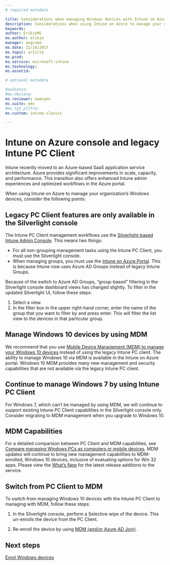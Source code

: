 ```yaml
---
# required metadata

title: Considerations when managing Windows devices with Intune on Azure
description: Considerations when using Intune on Azure to manage your organization’s Windows devices.
keywords:
author: ErikjeMS
ms.author: erikje
manager: angrobe
ms.date: 11/14/2017
ms.topic: article
ms.prod:
ms.service: microsoft-intune
ms.technology:
ms.assetid: 

# optional metadata

#audience:
#ms.devlang:
ms.reviewer: owenyen
ms.suite: ems
#ms.tgt_pltfrm:
ms.custom: intune-classic

---
```


# Intune on Azure console and legacy Intune PC Client

Intune recently moved to an Azure-based SaaS application service architecture. Azure provides significant improvements in scale, capacity, and performance. This transition also offers enhanced Intune admin experiences and optimized workflows in the Azure portal. 

When using Intune on Azure to manage your organization’s Windows devices, consider the following points:

## Legacy PC Client features are only available in the Silverlight console

The Intune PC Client management workflows use the [Silverlight-based Intune Admin Console](https://manage.microsoft.com/). This means two things:

- For all non-grouping management tasks using the Intune PC Client, you must use the Silverlight console.
- When managing groups, you must use the [Intune on Azure Portal](https://portal.azure.com/). This is because Intune now uses Azure AD Groups instead of legacy Intune Groups. 

Because of the switch to Azure AD Groups, “group-based” filtering in the Silverlight console dashboard views has changed slightly. To filter in the updated Silverlight UI, follow these steps:

1. Select a view.
2. In the filter box in the upper right-hand corner, enter the name of the group that you want to filter by and press enter.  This will filter the list view to the devices in that particular group.

## Manage Windows 10 devices by using MDM

We recommend that you use [Mobile Device Management (MDM) to manage your Windows 10 devices](https://docs.microsoft.com/en-us/intune/device-restrictions-windows-10) instead of using the legacy Intune PC client. The ability to manage Windows 10 via MDM is available in the Intune on Azure portal. Windows 10 MDM provides many new management and security capabilities that are not available via the legacy Intune PC client.

## Continue to manage Windows 7 by using Intune PC Client

For Windows 7, which can’t be managed by using MDM, we will continue to support existing Intune PC Client capabilities in the Silverlight console only. Consider migrating to MDM management when you upgrade to Windows 10.

## MDM Capabilities

For a detailed comparison between PC Client and MDM capabilities, see [Compare managing Windows PCs as computers or mobile devices](https://docs.microsoft.com/en-us/intune-classic/deploy-use/pc-management-comparison). MDM updates will continue to bring new management capabilities to MDM-enrolled, Windows 10 devices, inclusive of evaluating options for Win 32 apps. Please view the [What’s New](https://docs.microsoft.com/intune/whats-new) for the latest release additions to the service.

## Switch from PC Client to MDM

To switch from managing Windows 10 devices with the Intune PC Client to managing with MDM, follow these steps:

1. In the Silverlight console, perform a Selective wipe of the device. This un-enrolls the device from the PC Client.

2. Re-enroll the device by using [MDM (and/or Azure AD Join)](https://docs.microsoft.com/en-us/intune/windows-enroll). 

## Next steps
[Enrol Windows devices](Intune/windows-enroll.md)

 
